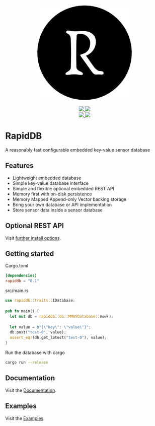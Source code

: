 <p align="center">
  <a href="https://github.com/kruserr/rapiddb" target="_blank">
    <img width="300" src="https://raw.githubusercontent.com/kruserr/rapiddb/main/assets/logo/logo.svg">
  </a>
  <br/>
  <br/>
  <a href="https://github.com/kruserr/rapiddb/releases" target="_blank">
    <img src="https://img.shields.io/github/v/release/kruserr/rapiddb?sort=semver&logo=GitHub&logoColor=white">
  </a>
  <a href="https://crates.io/crates/rapiddb" target="_blank">
    <img src="https://img.shields.io/crates/v/rapiddb?logo=Rust&logoColor=white"/> 
  </a>
  <br/>
  <a href="https://hub.docker.com/r/kruserr/rapiddb" target="_blank">
    <img src="https://img.shields.io/docker/v/kruserr/rapiddb?sort=semver&logo=docker&logoColor=white"/> 
  </a>
  <a href="https://codecov.io/gh/kruserr/rapiddb" target="_blank"> 
    <img src="https://img.shields.io/codecov/c/gh/kruserr/rapiddb?logo=Codecov&logoColor=white"/> 
  </a>
</p>

# RapidDB
A reasonably fast configurable embedded key-value sensor database

## Features
- Lightweight embedded database
- Simple key-value database interface
- Simple and flexible optional embedded REST API
- Memory first with on-disk persistence
- Memory Mapped Append-only Vector backing storage
- Bring your own database or API implementation
- Store sensor data inside a sensor database

## Optional REST API
Visit [further install options](https://github.com/kruserr/rapiddb/blob/main/docs/install.md#add-to-your-cargo-project).

## Getting started
Cargo.toml
```toml
[dependencies]
rapiddb = "0.1"
```

src/main.rs
```rust
use rapiddb::traits::IDatabase;

pub fn main() {
  let mut db = rapiddb::db::MMAVDatabase::new();

  let value = b"{\"key\": \"value\"}";
  db.post("test-0", value);
  assert_eq!(db.get_latest("test-0"), value);
}
```

Run the database with cargo
```sh
cargo run --release
```

## Documentation
Visit the [Documentation](https://docs.rs/rapiddb).

## Examples
Visit the [Examples](https://github.com/kruserr/rapiddb/tree/main/examples).
